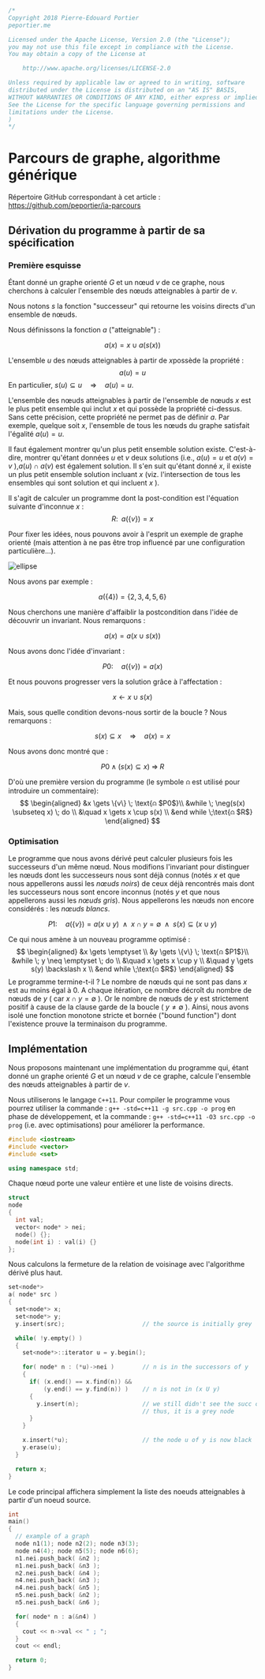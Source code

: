 ```c++
/*
Copyright 2018 Pierre-Edouard Portier
peportier.me

Licensed under the Apache License, Version 2.0 (the "License");
you may not use this file except in compliance with the License.
You may obtain a copy of the License at

    http://www.apache.org/licenses/LICENSE-2.0

Unless required by applicable law or agreed to in writing, software
distributed under the License is distributed on an "AS IS" BASIS,
WITHOUT WARRANTIES OR CONDITIONS OF ANY KIND, either express or implied.
See the License for the specific language governing permissions and
limitations under the License.
)
*/

```
# Parcours de graphe, algorithme générique

Répertoire GitHub correspondant à cet article : https://github.com/peportier/ia-parcours

## Dérivation du programme à partir de sa spécification
### Première esquisse
Étant donné un graphe orienté $G$ et un nœud $v$ de ce graphe, nous cherchons à calculer l'ensemble des nœuds atteignables à partir de $v$.

Nous notons $s$ la fonction "successeur" qui retourne les voisins directs d'un
ensemble de nœuds.

Nous définissons la fonction $a​$ ("atteignable") :

$$a(x) = x \cup a(s(x))​$$

L'ensemble $u​$ des nœuds atteignables à partir de $x​$ possède la propriété :
$$a(u) = u​$$
En particulier, $s(u) \subseteq u  \quad \Rightarrow \quad a(u) = u​$.

L'ensemble des nœuds atteignables à partir de l'ensemble de nœuds $x$ est le plus petit ensemble qui inclut $x$ et qui possède la propriété ci-dessus. Sans cette précision, cette propriété ne permet pas de définir $a$. Par exemple, quelque soit $x$, l'ensemble de tous les nœuds du graphe satisfait l'égalité $a(u) = u$.

Il faut également montrer qu'un plus petit ensemble solution existe. C'est-à-dire, montrer qu'étant données $u$ et $v$ deux solutions (i.e., $a(u)=u$ et $a(v)=v$ ),$a(u) \cap a(v)$ est également solution. Il s'en suit qu'étant donné $x$, il existe un plus petit ensemble solution incluant $x$ (viz. l'intersection de tous les ensembles qui sont solution et qui incluent $x$ ).

Il s'agit de calculer un programme dont la post-condition est l'équation suivante
d'inconnue $x$ :
$$R: \;\; a(\{v\}) = x$$

Pour fixer les idées, nous pouvons avoir à l'esprit un exemple de graphe orienté (mais attention à ne pas être trop influencé par une configuration particulière...).

![ellipse](media/atteignable.png)

Nous avons par exemple :

$$a(\{4\}) = \{2,3,4,5,6\}$$

Nous cherchons une manière d'affaiblir la postcondition dans l'idée de découvrir un invariant.
Nous remarquons :

$$a(x) = a(x \cup s(x))$$

Nous avons donc l'idée d'invariant :

$$P0 : \quad a(\{v\}) = a(x)$$

Et nous pouvons progresser vers la solution grâce à l'affectation :

$$x \gets x \cup s(x)$$

Mais, sous quelle condition devons-nous sortir de la boucle ?
Nous remarquons :

$$s(x) \subseteq x \quad \Rightarrow \quad a(x) = x$$

Nous avons donc montré que :

$$P0 \; \wedge \; (s(x) \subseteq x) \; \Rightarrow \; R$$

D'où une première version du programme (le symbole ⍝ est utilisé pour introduire un commentaire):
$$
\begin{aligned}
&x \gets \{v\} \; \text{⍝ $P0$}\\
&while \; \neg(s(x) \subseteq x) \; do \\
&\quad x \gets x \cup s(x) \\
&end while \;\text{⍝ $R$}
\end{aligned}
$$

### Optimisation

Le programme que nous avons dérivé peut calculer plusieurs fois les successeurs d'un même nœud. Nous modifions l'invariant pour distinguer les nœuds dont les successeurs nous sont déjà connus (notés $x$ et que nous appellerons aussi les *nœuds noirs*) de ceux déjà rencontrés mais dont les successeurs nous sont encore inconnus (notés $y​$ et que nous appellerons aussi les *nœuds gris*). Nous appellerons les nœuds non encore considérés : les *nœuds blancs*.

$$P1 : \quad a(\{v\}) = a(x \cup y) \;\; \wedge \;\; x \cap y = \emptyset \;\; \wedge \;\; s(x) \subseteq (x \cup y)$$

Ce qui nous amène à un nouveau programme optimisé :
$$
\begin{aligned}
&x \gets \emptyset \\
&y \gets \{v\} \; \text{⍝ $P1$}\\
&while \; y \neq \emptyset \; do \\
&\quad x \gets x \cup y \\
&\quad y \gets s(y) \backslash x \\
&end while \;\text{⍝ $R$}
\end{aligned}
$$
Le programme termine-t-il ? Le nombre de nœuds qui ne sont pas dans $x$ est au moins égal à $0$. A chaque itération, ce nombre décroît du nombre de nœuds de $y$ ( car $x \cap y = \emptyset$ ). Or le nombre de nœuds de $y$ est strictement positif à cause de la clause garde de la boucle ( $y \neq \emptyset​$ ). Ainsi, nous avons isolé une fonction monotone stricte et bornée ("bound function") dont l'existence prouve la terminaison du programme.

## Implémentation

Nous proposons maintenant une implémentation du programme qui, étant donné un graphe orienté $G$ et un nœud $v$ de ce graphe, calcule l'ensemble des nœuds atteignables à partir de $v$.

Nous utiliserons le langage `C++11`. Pour compiler le programme vous pourrez utiliser la commande : `g++ -std=c++11 -g src.cpp -o prog` en phase de développement, et la commande : `g++ -std=c++11 -O3 src.cpp -o prog` (i.e. avec optimisations) pour améliorer la performance.

```c++
#include <iostream>
#include <vector>
#include <set>

using namespace std;

```

Chaque nœud porte une valeur entière et une liste de voisins directs.

```c++
struct
node
{
  int val;
  vector< node* > nei;
  node() {};
  node(int i) : val(i) {}
};

```

Nous calculons la fermeture de la relation de voisinage avec l'algorithme dérivé plus haut.

```c++
set<node*>
a( node* src )
{
  set<node*> x;
  set<node*> y;
  y.insert(src);                      // the source is initially grey

  while( !y.empty() )
  {
    set<node*>::iterator u = y.begin();

    for( node* n : (*u)->nei )        // n is in the successors of y
    {
      if( (x.end() == x.find(n)) &&
          (y.end() == y.find(n)) )    // n is not in (x U y)
      {
        y.insert(n);                  // we still didn't see the succ of n
                                      // thus, it is a grey node
      }
    }

    x.insert(*u);                     // the node u of y is now black
    y.erase(u);
  }

  return x;
}

```

Le code principal affichera simplement la liste des noeuds atteignables à partir
d'un noeud source.

```c++
int
main()
{
  // example of a graph
  node n1(1); node n2(2); node n3(3);
  node n4(4); node n5(5); node n6(6);
  n1.nei.push_back( &n2 );
  n1.nei.push_back( &n3 );
  n2.nei.push_back( &n4 );
  n4.nei.push_back( &n3 );
  n4.nei.push_back( &n5 );
  n5.nei.push_back( &n2 );
  n5.nei.push_back( &n6 );

  for( node* n : a(&n4) )
  {
    cout << n->val << " ; ";
  }
  cout << endl;

  return 0;
}
```

